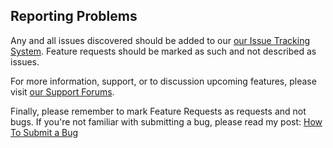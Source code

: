 
## Reporting Problems

Any and all issues discovered should be added to our [our Issue Tracking System](http://bugs.web2project.net/). Feature requests should be marked as such and not described as issues.

For more information, support, or to discussion upcoming features, please visit [our Support Forums](http://support.web2project.net/).

Finally, please remember to mark Feature Requests as requests and not bugs. If you're not familiar with submitting a bug, please read my post: [How To Submit a Bug](http://caseysoftware.com/blog/submitting-a-bug-report)